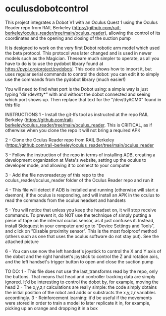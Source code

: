 # oculusdobotcontrol
This project integrates a Dobot V1 with an Oculus Quest 1 using the Oculus Reader repo from RAIL Berkeley (https://github.com/rail-berkeley/oculus_reader/tree/main/oculus_reader), allowing the control of its coordinates and the opening and closing of the suction pump

It is designed to work on the very first Dobot robotic arm model which used the beta protocol. This protocol was later changed and is used in newer models such as the Magician. Theseare much simpler to operate, as all you have to do is to use the pydobot library found at https://pypi.org/project/pydobot/. This code shows how to import it, but uses regular serial commands to control the dobot: you can edit it to simply use the commands from the pydobot library (much easier!)

You will need to find what port is the Dobot using: a simple way is just typing "dir /dev/tty*" with and without the dobot connected and seeing which port shows up. Then replace that text for the "/dev/ttyACM0" found in this file

INSTRUCTIONS
1 - Install the git-lfs tool as instructed at the repo RAIL Berkeley (https://github.com/rail-berkeley/oculus_reader/tree/main/oculus_reader. This is CRITICAL, as if otherwise when you clone the repo it will not bring a required APK

2 - Clone the Oculus Reader repo from RAIL Berkeley (https://github.com/rail-berkeley/oculus_reader/tree/main/oculus_reader

3 - Follow the instruction of the repo in terms of installing ADB, creating a development organization at Meta's website, setting up the oculus to developer mode, and allowing it to connect to your computer

3 - Add the file novoreader.py of this repo to the oculus_reader/oculus_reader folder of the Oculus Reader repo and run it

4 - This file will detect if ADB is installed and running (otherwise will start a daemon), if the oculus is responding, and will install an APK in the oculus to read the commands from the oculus headset and handsets 

5 - You will notice that unless you keep the headset on, it will stop receive commands. To prevent it, do NOT use the technique of simply putting a piece of tape on the internal oculus sensor, as it just confuses it. Instead, install Sidequest in your computer and go to "Device Settings and Tools", and click on "Disable proximity sensor". This is the most foolproof method (others such as one that uses the oculus software do not stay put). See the attached picture

6 - You can use now the left handset's joystick to control the X and Y axis of the dobot and the right handset's joystick to control the Z and rotation axis, and the left handset's trigger button to open and close the suction pump

TO DO:
1 - This file does not use the last_transforms read by the repo, only the buttons. That means that head and controller tracking data are simply ignored. It'd be interesting to control the dobot by, for example, moving the head
2 - The x,y,z,r calculations are really simple: the code simply obtains the initial position of the robot and adds or substracts the x,y,z,r variables accordingly. 
3 - Reinforcement learning: it'd be useful if the movements were stored in order to train a model to later replicate it in, for example, picking up an orange and dropping it in a box
